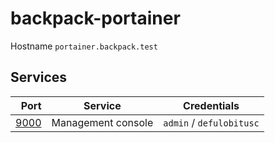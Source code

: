# backpack-portainer

Hostname `portainer.backpack.test`

## Services

| Port | Service | Credentials
| ---: | ------- | -----------
| [9000](http://portainer.backpack.test:9000) | Management console | `admin` / `defulobitusc`
